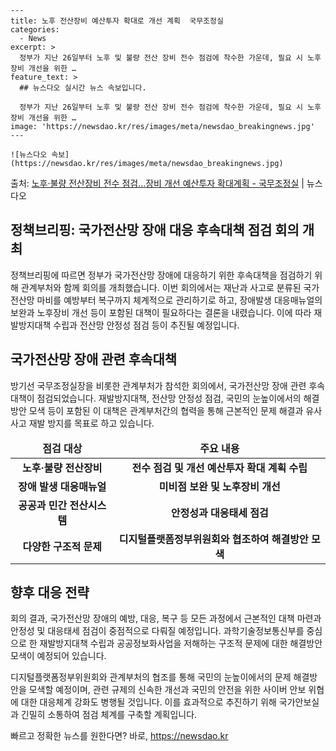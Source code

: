     ---
    title: 노후 전산장비 예산투자 확대로 개선 계획  국무조정실
    categories:
      - News
    excerpt: >
      정부가 지난 26일부터 노후 및 불량 전산 장비 전수 점검에 착수한 가운데, 필요 시 노후장비 개선을 위한 …
    feature_text: >
      ## 뉴스다오 실시간 뉴스 속보입니다.
    
      정부가 지난 26일부터 노후 및 불량 전산 장비 전수 점검에 착수한 가운데, 필요 시 노후장비 개선을 위한 …
    image: 'https://newsdao.kr/res/images/meta/newsdao_breakingnews.jpg'
    ---
    
    ![뉴스다오 속보](https://newsdao.kr/res/images/meta/newsdao_breakingnews.jpg)

<p>출처: <a href="https://newsdao.kr/2692" rel="dofollow">노후·불량 전산장비 전수 점검…장비 개선 예산투자 확대계획 - 국무조정실</a> | 뉴스다오</p>

<h2 data-ke-size="size26">정책브리핑: 국가전산망 장애 대응 후속대책 점검 회의 개최</h2>
<p data-ke-size="size16">정책브리핑에 따르면 정부가 국가전산망 장애에 대응하기 위한 후속대책을 점검하기 위해 관계부처와 함께 회의를 개최했습니다. 이번 회의에서는 재난과 사고로 분류된 국가전산망 마비를 예방부터 복구까지 체계적으로 관리하기로 하고, 장애발생 대응매뉴얼의 보완과 노후장비 개선 등이 포함된 대책이 필요하다는 결론을 내렸습니다. 이에 따라 재발방지대책 수립과 전산망 안정성 점검 등이 추진될 예정입니다.</p>

<h2 data-ke-size="size26">국가전산망 장애 관련 후속대책</h2>
<p data-ke-size="size16">방기선 국무조정실장을 비롯한 관계부처가 참석한 회의에서, 국가전산망 장애 관련 후속대책이 점검되었습니다. 재발방지대책, 전산망 안정성 점검, 국민의 눈높이에서의 해결방안 모색 등이 포함된 이 대책은 관계부처간의 협력을 통해 근본적인 문제 해결과 유사 사고 재발 방지를 목표로 하고 있습니다.</p>

<table>
<thead>
<tr>
<td style="text-align: center; height: 17px;"><b>점검 대상</b></td>
<td style="text-align: center; height: 17px;"><b>주요 내용</b></td>
</tr>
</thead>
<tbody>
<tr>
<td style="text-align: center; height: 17px;"><b>노후·불량 전산장비</b></td>
<td style="text-align: center; height: 17px;"><b>전수 점검 및 개선 예산투자 확대 계획 수립</b></td>
</tr>
<tr>
<td style="text-align: center; height: 17px;"><b>장애 발생 대응매뉴얼</b></td>
<td style="text-align: center; height: 17px;"><b>미비점 보완 및 노후장비 개선</b></td>
</tr>
<tr>
<td style="text-align: center; height: 17px;"><b>공공과 민간 전산시스템</b></td>
<td style="text-align: center; height: 17px;"><b>안정성과 대응태세 점검</b></td>
</tr>
<tr>
<td style="text-align: center; height: 17px;"><b>다양한 구조적 문제</b></td>
<td style="text-align: center; height: 17px;"><b>디지털플랫폼정부위원회와 협조하여 해결방안 모색</b></td>
</tr>
</tbody>
</table>

<h2 data-ke-size="size26">향후 대응 전략</h2>
<p data-ke-size="size16">회의 결과, 국가전산망 장애의 예방, 대응, 복구 등 모든 과정에서 근본적인 대책 마련과 안정성 및 대응태세 점검이 중점적으로 다뤄질 예정입니다. 과학기술정보통신부를 중심으로 한 재발방지대책 수립과 공공정보화사업을 저해하는 구조적 문제에 대한 해결방안 모색이 예정되어 있습니다.</p>

<p data-ke-size="size16">디지털플랫폼정부위원회와 관계부처의 협조를 통해 국민의 눈높이에서의 문제 해결방안을 모색할 예정이며, 관련 규제의 신속한 개선과 국민의 안전을 위한 사이버 안보 위협에 대한 대응체계 강화도 병행될 것입니다. 이를 효과적으로 추진하기 위해 국가안보실과 긴밀히 소통하여 점검 체계를 구축할 계획입니다.</p> 

빠르고 정확한 뉴스를 원한다면? 바로, <a href="https://newsdao.kr" rel="dofollow">https://newsdao.kr</a>


    
